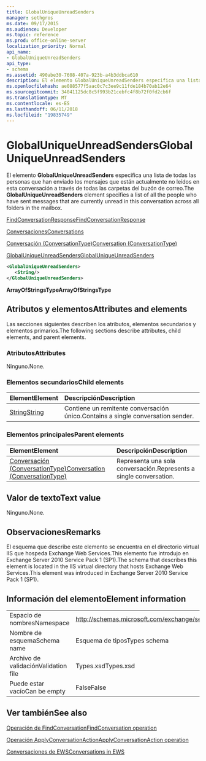 ```yaml
---
title: GlobalUniqueUnreadSenders
manager: sethgros
ms.date: 09/17/2015
ms.audience: Developer
ms.topic: reference
ms.prod: office-online-server
localization_priority: Normal
api_name:
- GlobalUniqueUnreadSenders
api_type:
- schema
ms.assetid: 490abe30-7608-407a-923b-a4b3ddbca610
description: El elemento GlobalUniqueUnreadSenders especifica una lista de todas las personas que han enviado los mensajes que están actualmente no leídos en esta conversación a través de todas las carpetas del buzón de correo.
ms.openlocfilehash: ae088577f5aac0c7c3ee9c11fde184b70ab12e64
ms.sourcegitcommit: 34041125dc8c5f993b21cebfc4f8b72f0fd2cb6f
ms.translationtype: MT
ms.contentlocale: es-ES
ms.lasthandoff: 06/11/2018
ms.locfileid: "19835749"
---
```

# <a name="globaluniqueunreadsenders"></a><span data-ttu-id="37097-103">GlobalUniqueUnreadSenders</span><span class="sxs-lookup"><span data-stu-id="37097-103">GlobalUniqueUnreadSenders</span></span>

<span data-ttu-id="37097-104">El elemento **GlobalUniqueUnreadSenders** especifica una lista de todas las personas que han enviado los mensajes que están actualmente no leídos en esta conversación a través de todas las carpetas del buzón de correo.</span><span class="sxs-lookup"><span data-stu-id="37097-104">The **GlobalUniqueUnreadSenders** element specifies a list of all the people who have sent messages that are currently unread in this conversation across all folders in the mailbox.</span></span> 
  
[<span data-ttu-id="37097-105">FindConversationResponse</span><span class="sxs-lookup"><span data-stu-id="37097-105">FindConversationResponse</span></span>](findconversationresponse.md)
  
[<span data-ttu-id="37097-106">Conversaciones</span><span class="sxs-lookup"><span data-stu-id="37097-106">Conversations</span></span>](conversations-ex15websvcsotherref.md)
  
[<span data-ttu-id="37097-107">Conversación (ConversationType)</span><span class="sxs-lookup"><span data-stu-id="37097-107">Conversation (ConversationType)</span></span>](conversation-conversationtype.md)
  
[<span data-ttu-id="37097-108">GlobalUniqueUnreadSenders</span><span class="sxs-lookup"><span data-stu-id="37097-108">GlobalUniqueUnreadSenders</span></span>](globaluniqueunreadsenders.md)
  
```XML
<GlobalUniqueUnreadSenders>
   <String/>
</GlobalUniqueUnreadSenders>
```

 <span data-ttu-id="37097-109">**ArrayOfStringsType**</span><span class="sxs-lookup"><span data-stu-id="37097-109">**ArrayOfStringsType**</span></span>
## <a name="attributes-and-elements"></a><span data-ttu-id="37097-110">Atributos y elementos</span><span class="sxs-lookup"><span data-stu-id="37097-110">Attributes and elements</span></span>

<span data-ttu-id="37097-111">Las secciones siguientes describen los atributos, elementos secundarios y elementos primarios.</span><span class="sxs-lookup"><span data-stu-id="37097-111">The following sections describe attributes, child elements, and parent elements.</span></span>
  
### <a name="attributes"></a><span data-ttu-id="37097-112">Atributos</span><span class="sxs-lookup"><span data-stu-id="37097-112">Attributes</span></span>

<span data-ttu-id="37097-113">Ninguno.</span><span class="sxs-lookup"><span data-stu-id="37097-113">None.</span></span>
  
### <a name="child-elements"></a><span data-ttu-id="37097-114">Elementos secundarios</span><span class="sxs-lookup"><span data-stu-id="37097-114">Child elements</span></span>

|<span data-ttu-id="37097-115">**Element**</span><span class="sxs-lookup"><span data-stu-id="37097-115">**Element**</span></span>|<span data-ttu-id="37097-116">**Descripción**</span><span class="sxs-lookup"><span data-stu-id="37097-116">**Description**</span></span>|
|:-----|:-----|
|[<span data-ttu-id="37097-117">String</span><span class="sxs-lookup"><span data-stu-id="37097-117">String</span></span>](string.md) <br/> |<span data-ttu-id="37097-118">Contiene un remitente conversación único.</span><span class="sxs-lookup"><span data-stu-id="37097-118">Contains a single conversation sender.</span></span>  <br/> |
   
### <a name="parent-elements"></a><span data-ttu-id="37097-119">Elementos principales</span><span class="sxs-lookup"><span data-stu-id="37097-119">Parent elements</span></span>

|<span data-ttu-id="37097-120">**Element**</span><span class="sxs-lookup"><span data-stu-id="37097-120">**Element**</span></span>|<span data-ttu-id="37097-121">**Descripción**</span><span class="sxs-lookup"><span data-stu-id="37097-121">**Description**</span></span>|
|:-----|:-----|
|[<span data-ttu-id="37097-122">Conversación (ConversationType)</span><span class="sxs-lookup"><span data-stu-id="37097-122">Conversation (ConversationType)</span></span>](conversation-conversationtype.md) <br/> |<span data-ttu-id="37097-123">Representa una sola conversación.</span><span class="sxs-lookup"><span data-stu-id="37097-123">Represents a single conversation.</span></span>  <br/> |
   
## <a name="text-value"></a><span data-ttu-id="37097-124">Valor de texto</span><span class="sxs-lookup"><span data-stu-id="37097-124">Text value</span></span>

<span data-ttu-id="37097-125">Ninguno.</span><span class="sxs-lookup"><span data-stu-id="37097-125">None.</span></span>
  
## <a name="remarks"></a><span data-ttu-id="37097-126">Observaciones</span><span class="sxs-lookup"><span data-stu-id="37097-126">Remarks</span></span>

<span data-ttu-id="37097-127">El esquema que describe este elemento se encuentra en el directorio virtual IIS que hospeda Exchange Web Services.This elemento fue introdujo en Exchange Server 2010 Service Pack 1 (SP1).</span><span class="sxs-lookup"><span data-stu-id="37097-127">The schema that describes this element is located in the IIS virtual directory that hosts Exchange Web Services.This element was introduced in Exchange Server 2010 Service Pack 1 (SP1).</span></span>
  
## <a name="element-information"></a><span data-ttu-id="37097-128">Información del elemento</span><span class="sxs-lookup"><span data-stu-id="37097-128">Element information</span></span>

|||
|:-----|:-----|
|<span data-ttu-id="37097-129">Espacio de nombres</span><span class="sxs-lookup"><span data-stu-id="37097-129">Namespace</span></span>  <br/> |http://schemas.microsoft.com/exchange/services/2006/types  <br/> |
|<span data-ttu-id="37097-130">Nombre de esquema</span><span class="sxs-lookup"><span data-stu-id="37097-130">Schema name</span></span>  <br/> |<span data-ttu-id="37097-131">Esquema de tipos</span><span class="sxs-lookup"><span data-stu-id="37097-131">Types schema</span></span>  <br/> |
|<span data-ttu-id="37097-132">Archivo de validación</span><span class="sxs-lookup"><span data-stu-id="37097-132">Validation file</span></span>  <br/> |<span data-ttu-id="37097-133">Types.xsd</span><span class="sxs-lookup"><span data-stu-id="37097-133">Types.xsd</span></span>  <br/> |
|<span data-ttu-id="37097-134">Puede estar vacío</span><span class="sxs-lookup"><span data-stu-id="37097-134">Can be empty</span></span>  <br/> |<span data-ttu-id="37097-135">False</span><span class="sxs-lookup"><span data-stu-id="37097-135">False</span></span>  <br/> |
   
## <a name="see-also"></a><span data-ttu-id="37097-136">Ver también</span><span class="sxs-lookup"><span data-stu-id="37097-136">See also</span></span>



[<span data-ttu-id="37097-137">Operación de FindConversation</span><span class="sxs-lookup"><span data-stu-id="37097-137">FindConversation operation</span></span>](findconversation-operation.md)
  
[<span data-ttu-id="37097-138">Operación ApplyConversationAction</span><span class="sxs-lookup"><span data-stu-id="37097-138">ApplyConversationAction operation</span></span>](applyconversationaction-operation.md)


[<span data-ttu-id="37097-139">Conversaciones de EWS</span><span class="sxs-lookup"><span data-stu-id="37097-139">Conversations in EWS</span></span>](http://msdn.microsoft.com/library/91e64629-db6c-4c94-9dcb-d386232e8467%28Office.15%29.aspx)

